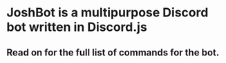 # JoshBot is a multipurpose Discord bot written in Discord.js
## Read on for the full list of commands for the bot.
